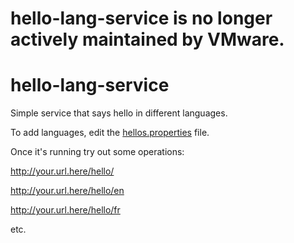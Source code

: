 # hello-lang-service is no longer actively maintained by VMware.

# hello-lang-service
Simple service that says hello in different languages.

To add languages, edit the [hellos.properties](https://github.com/cf-platform-eng/hello-lang-service/blob/master/src/main/resources/hellos.properties) file.

Once it's running try out some operations:

<http://your.url.here/hello/>

<http://your.url.here/hello/en>

<http://your.url.here/hello/fr>

etc.
